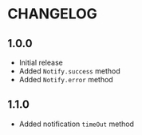 # CHANGELOG

## 1.0.0

* Initial release
* Added `Notify.success` method
* Added `Notify.error` method

## 1.1.0

* Added notification `timeOut` method
